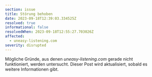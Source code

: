 ```yaml
---
section: issue
title: Störung behoben
date: 2023-09-18T12:39:03.334525Z
resolved: true
informational: false
resolvedWhen: 2023-09-18T12:55:27.703026Z
affected:
  - uneasy-listening.com
severity: disrupted
---
```

Mögliche Gründe, aus denen *uneasy-listening.com* gerade nicht funktioniert, werden untersucht. Dieser Post wird aktualisiert, sobald es weitere Informationen gibt.

        